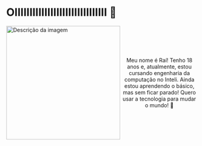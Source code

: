 # OIIIIIIIIIIIIIIIIIIIIIIIIIIIIIII 👋

<div style="display: flex; align-items: center;">
  <img src=https://github.com/RaiDeOliveira/RaiDeOliveira/assets/123978295/1fd00855-f99f-4787-b38f-4b7bf3250dbb alt="Descrição da imagem" align="left" width="300">
  <div style="text-align: center;">
    <p>Meu nome é Raí! Tenho 18 anos e, atualmente, estou cursando engenharia da computação no Inteli. Ainda estou aprendendo o básico, mas sem ficar parado! Quero usar a tecnologia para mudar o mundo! 🤸</p>
  </div>
</div>
<br clear="left">

### 
